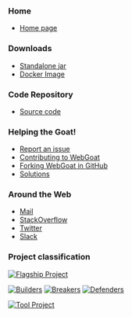 ### Home
* [Home page](https://webgoat.github.io/WebGoat/)

### Downloads
* [Standalone jar](https://github.com/WebGoat/WebGoat/releases)
* [Docker Image](https://hub.docker.com/r/webgoat/webgoat-8.0)


### Code Repository
* [Source code](https://github.com/WebGoat/WebGoat)

### Helping the Goat!
* [Report an issue](https://github.com/WebGoat/WebGoat/issues)
* [Contributing to WebGoat](https://github.com/WebGoat/WebGoat/wiki/Contributing-to-WebGoat)
* [Forking WebGoat in GitHub](https://github.com/WebGoat/WebGoat/wiki/Forking-WebGoat-in-GitHub)
* [Solutions](https://github.com/WebGoat/WebGoat/wiki/Main-Exploits)

### Around the Web
* [Mail](mailto://webgoat@owasp.org)
* [StackOverflow](https://stackoverflow.com/search?q=webgoat)
* [Twitter](https://twitter.com/OWASP_WebGoat)
* [Slack](https://owasp.slack.com/messages/#project-webgoat/)

### Project classification
[![Flagship Project](https://www2.owasp.org/assets/images/common/owasp_level_labs.svg)](https://www.owasp.org/index.php/OWASP_Project_Stages#Lab_Projects)

[![Builders](https://www2.owasp.org/assets/images/common/owasp_builders.svg)](https://www.owasp.org/index.php/Builders)
[![Breakers](https://www2.owasp.org/assets/images/common/owasp_breakers.svg)](https://www.owasp.org/index.php/Breakers)
[![Defenders](https://www2.owasp.org/assets/images/common/owasp_defenders.svg)](https://www.owasp.org/index.php/Defenders)

[![Tool Project](https://www2.owasp.org/assets/images/common/owasp_tool_project.svg)](https://www.owasp.org/index.php/Category:OWASP_Tool)
